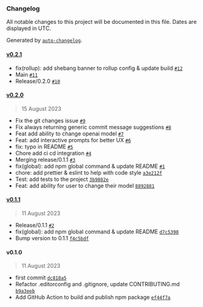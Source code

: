### Changelog

All notable changes to this project will be documented in this file. Dates are displayed in UTC.

Generated by [`auto-changelog`](https://github.com/CookPete/auto-changelog).

#### [v0.2.1](https://github.com/krjordan/GitLexJS/compare/v0.2.0...v0.2.1)

- fix(rollup): add shebang banner to rollup config & update build [`#12`](https://github.com/krjordan/GitLexJS/pull/12)
- Main [`#11`](https://github.com/krjordan/GitLexJS/pull/11)
- Release/0.2.0 [`#10`](https://github.com/krjordan/GitLexJS/pull/10)

#### [v0.2.0](https://github.com/krjordan/GitLexJS/compare/v0.1.1...v0.2.0)

> 15 August 2023

- Fix the git changes issue [`#9`](https://github.com/krjordan/GitLexJS/pull/9)
- Fix always returning generic commit message suggestions [`#8`](https://github.com/krjordan/GitLexJS/pull/8)
- Feat add ability to change openai model [`#7`](https://github.com/krjordan/GitLexJS/pull/7)
- Feat: add interactive prompts for better UX [`#6`](https://github.com/krjordan/GitLexJS/pull/6)
- fix: typo in README [`#5`](https://github.com/krjordan/GitLexJS/pull/5)
- Chore add ci cd integration [`#4`](https://github.com/krjordan/GitLexJS/pull/4)
- Merging release/0.1.1 [`#3`](https://github.com/krjordan/GitLexJS/pull/3)
- fix(global): add npm global command & update README [`#1`](https://github.com/krjordan/GitLexJS/pull/1)
- chore: add prettier & eslint to help with code style [`a3e212f`](https://github.com/krjordan/GitLexJS/commit/a3e212f5808e8c40678810e3247da47e8b8f12de)
- Test: add tests to the project [`3b9882e`](https://github.com/krjordan/GitLexJS/commit/3b9882edc144ef3cfe9deabbee4735f68f45adcb)
- Feat: add ability for user to change their model [`8892881`](https://github.com/krjordan/GitLexJS/commit/88928812522722521c48f8287e7ab34d6dfaf095)

#### [v0.1.1](https://github.com/krjordan/GitLexJS/compare/v0.1.0...v0.1.1)

> 11 August 2023

- Release/0.1.1 [`#2`](https://github.com/krjordan/GitLexJS/pull/2)
- fix(global): add npm global command & update README [`d7c5398`](https://github.com/krjordan/GitLexJS/commit/d7c5398f4226ef6c5b217deb0c88ed339330805a)
- Bump version to 0.1.1 [`f4c5bdf`](https://github.com/krjordan/GitLexJS/commit/f4c5bdf89fb27aeaccddd4f15d888811c874cc28)

#### v0.1.0

> 11 August 2023

- first commit [`dc818a5`](https://github.com/krjordan/GitLexJS/commit/dc818a5e54429c08389ee9fd08df83809d72efd8)
- Refactor .editorconfig and .gitignore, update CONTRIBUTING.md [`b9a3eeb`](https://github.com/krjordan/GitLexJS/commit/b9a3eeb27ad5665c0f71c526961b0d5446a2d597)
- Add GitHub Action to build and publish npm package [`ef44f7a`](https://github.com/krjordan/GitLexJS/commit/ef44f7a8f4221210a219ac87007e6297698248d7)
